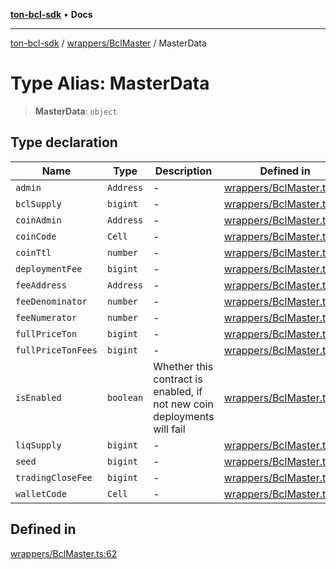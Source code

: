 [**ton-bcl-sdk**](../../../README.md) • **Docs**

***

[ton-bcl-sdk](../../../README.md) / [wrappers/BclMaster](../README.md) / MasterData

# Type Alias: MasterData

> **MasterData**: `object`

## Type declaration

| Name | Type | Description | Defined in |
| ------ | ------ | ------ | ------ |
| `admin` | `Address` | - | [wrappers/BclMaster.ts:63](https://github.com/ton-fun-tech/ton-bcl-sdk/blob/7ee0ff6d1b35906d586d4feb09739aac48bafc30/src/wrappers/BclMaster.ts#L63) |
| `bclSupply` | `bigint` | - | [wrappers/BclMaster.ts:67](https://github.com/ton-fun-tech/ton-bcl-sdk/blob/7ee0ff6d1b35906d586d4feb09739aac48bafc30/src/wrappers/BclMaster.ts#L67) |
| `coinAdmin` | `Address` | - | [wrappers/BclMaster.ts:65](https://github.com/ton-fun-tech/ton-bcl-sdk/blob/7ee0ff6d1b35906d586d4feb09739aac48bafc30/src/wrappers/BclMaster.ts#L65) |
| `coinCode` | `Cell` | - | [wrappers/BclMaster.ts:80](https://github.com/ton-fun-tech/ton-bcl-sdk/blob/7ee0ff6d1b35906d586d4feb09739aac48bafc30/src/wrappers/BclMaster.ts#L80) |
| `coinTtl` | `number` | - | [wrappers/BclMaster.ts:66](https://github.com/ton-fun-tech/ton-bcl-sdk/blob/7ee0ff6d1b35906d586d4feb09739aac48bafc30/src/wrappers/BclMaster.ts#L66) |
| `deploymentFee` | `bigint` | - | [wrappers/BclMaster.ts:64](https://github.com/ton-fun-tech/ton-bcl-sdk/blob/7ee0ff6d1b35906d586d4feb09739aac48bafc30/src/wrappers/BclMaster.ts#L64) |
| `feeAddress` | `Address` | - | [wrappers/BclMaster.ts:69](https://github.com/ton-fun-tech/ton-bcl-sdk/blob/7ee0ff6d1b35906d586d4feb09739aac48bafc30/src/wrappers/BclMaster.ts#L69) |
| `feeDenominator` | `number` | - | [wrappers/BclMaster.ts:71](https://github.com/ton-fun-tech/ton-bcl-sdk/blob/7ee0ff6d1b35906d586d4feb09739aac48bafc30/src/wrappers/BclMaster.ts#L71) |
| `feeNumerator` | `number` | - | [wrappers/BclMaster.ts:70](https://github.com/ton-fun-tech/ton-bcl-sdk/blob/7ee0ff6d1b35906d586d4feb09739aac48bafc30/src/wrappers/BclMaster.ts#L70) |
| `fullPriceTon` | `bigint` | - | [wrappers/BclMaster.ts:73](https://github.com/ton-fun-tech/ton-bcl-sdk/blob/7ee0ff6d1b35906d586d4feb09739aac48bafc30/src/wrappers/BclMaster.ts#L73) |
| `fullPriceTonFees` | `bigint` | - | [wrappers/BclMaster.ts:74](https://github.com/ton-fun-tech/ton-bcl-sdk/blob/7ee0ff6d1b35906d586d4feb09739aac48bafc30/src/wrappers/BclMaster.ts#L74) |
| `isEnabled` | `boolean` | Whether this contract is enabled, if not new coin deployments will fail | [wrappers/BclMaster.ts:78](https://github.com/ton-fun-tech/ton-bcl-sdk/blob/7ee0ff6d1b35906d586d4feb09739aac48bafc30/src/wrappers/BclMaster.ts#L78) |
| `liqSupply` | `bigint` | - | [wrappers/BclMaster.ts:68](https://github.com/ton-fun-tech/ton-bcl-sdk/blob/7ee0ff6d1b35906d586d4feb09739aac48bafc30/src/wrappers/BclMaster.ts#L68) |
| `seed` | `bigint` | - | [wrappers/BclMaster.ts:79](https://github.com/ton-fun-tech/ton-bcl-sdk/blob/7ee0ff6d1b35906d586d4feb09739aac48bafc30/src/wrappers/BclMaster.ts#L79) |
| `tradingCloseFee` | `bigint` | - | [wrappers/BclMaster.ts:72](https://github.com/ton-fun-tech/ton-bcl-sdk/blob/7ee0ff6d1b35906d586d4feb09739aac48bafc30/src/wrappers/BclMaster.ts#L72) |
| `walletCode` | `Cell` | - | [wrappers/BclMaster.ts:81](https://github.com/ton-fun-tech/ton-bcl-sdk/blob/7ee0ff6d1b35906d586d4feb09739aac48bafc30/src/wrappers/BclMaster.ts#L81) |

## Defined in

[wrappers/BclMaster.ts:62](https://github.com/ton-fun-tech/ton-bcl-sdk/blob/7ee0ff6d1b35906d586d4feb09739aac48bafc30/src/wrappers/BclMaster.ts#L62)
